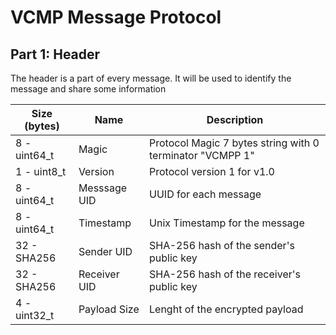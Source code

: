 # VCMP Message Protocol

## Part 1: Header
The header is a part of every message. It will be used to identify the message and share some information

| Size (bytes) | Name         | Description                                               |
|--------------|--------------|-----------------------------------------------------------|
| 8 - uint64_t | Magic        | Protocol Magic 7 bytes string with 0 terminator "VCMPP 1" |
| 1 - uint8_t  | Version      | Protocol version 1 for v1.0                               |
| 8 - uint64_t | Messsage UID | UUID for each message                                     |
| 8 - uint64_t | Timestamp    | Unix Timestamp for the message                            |
| 32 - SHA256  | Sender UID   | SHA-256 hash of the sender's public key                   |
| 32 - SHA256  | Receiver UID | SHA-256 hash of the receiver's public key                 |
| 4 - uint32_t | Payload Size | Lenght of the encrypted payload                           |